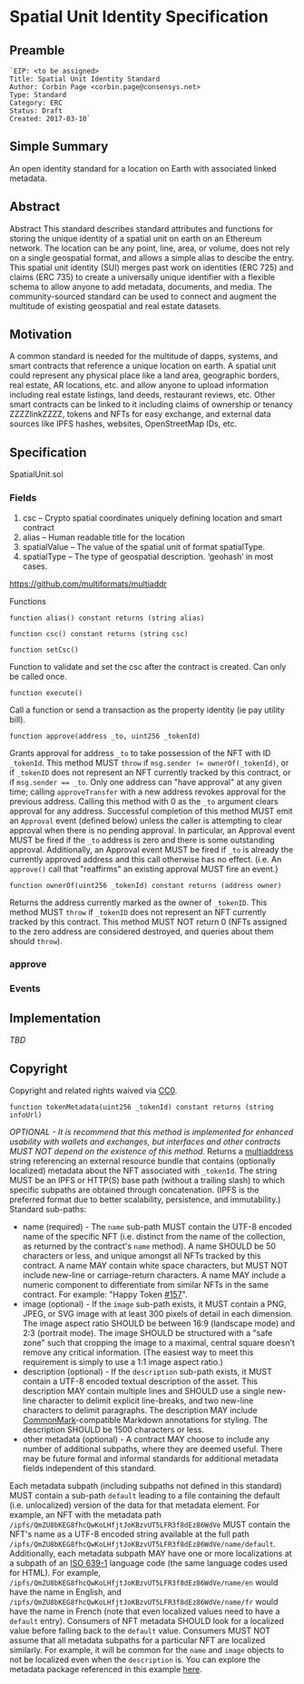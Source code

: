 # Spatial Unit Identity Specification

## Preamble

```
`EIP: <to be assigned>
Title: Spatial Unit Identity Standard
Author: Corbin Page <corbin.page@consensys.net>
Type: Standard
Category: ERC
Status: Draft
Created: 2017-03-10`
```

## Simple Summary

An open identity standard for a location on Earth with associated linked metadata.

## Abstract

Abstract
This standard describes standard attributes and functions for storing the unique identity of a spatial unit on earth on an Ethereum network. The location can be any point, line, area, or volume, does not rely on a single geospatial format, and allows a simple alias to descibe the entry. This spatial unit identity (SUI) merges past work on identities (ERC 725) and claims (ERC 735) to create a universally unique identifier with a flexible schema to allow anyone to add metadata, documents, and media. The community-sourced standard can be used to connect and augment the multitude of existing geospatial and real estate datasets.

## Motivation

A common standard is needed for the multitude of dapps, systems, and smart contracts that reference a unique location on earth. A spatial unit could represent any physical place like a land area, geographic borders, real estate, AR locations, etc. and allow anyone to upload information including real estate listings, land deeds, restaurant reviews, etc. Other smart contracts can be linked to it including claims of ownership or tenancy ZZZZlinkZZZZ, tokens and NFTs for easy exchange, and external data sources like IPFS hashes, websites, OpenStreetMap IDs, etc. 

## Specification

SpatialUnit.sol

### Fields
1.	csc – Crypto spatial coordinates uniquely defining location and smart contract
2.	alias – Human readable title for the location
3.	spatialValue – The value of the spatial unit of format spatialType.
4.	spatialType – The type of geospatial description. ‘geohash’ in most cases.

https://github.com/multiformats/multiaddr

Functions

```
function alias() constant returns (string alias)
```

```
function csc() constant returns (string csc)
```

```
function setCsc()
```
Function to validate and set the csc after the contract is created. Can only be called once.

```
function execute()
```
Call a function or send a transaction as the property identity (ie pay utility bill).

```
function approve(address _to, uint256 _tokenId)
```

Grants approval for address `_to` to take possession of the NFT with ID `_tokenId`. This method MUST `throw` if `msg.sender != ownerOf(_tokenId)`, or if `_tokenID` does not represent an NFT currently tracked by this contract, or if `msg.sender == _to`.
Only one address can "have approval" at any given time; calling `approveTransfer` with a new address revokes approval for the previous address. Calling this method with 0 as the `_to` argument clears approval for any address.
Successful completion of this method MUST emit an `Approval` event (defined below) unless the caller is attempting to clear approval when there is no pending approval. In particular, an Approval event MUST be fired if the `_to` address is zero and there is some outstanding approval. Additionally, an Approval event MUST be fired if `_to` is already the currently approved address and this call otherwise has no effect. (i.e. An `approve()` call that "reaffirms" an existing approval MUST fire an event.)

```
function ownerOf(uint256 _tokenId) constant returns (address owner)
```

Returns the address currently marked as the owner of `_tokenID`. This method MUST `throw` if `_tokenID` does not represent an NFT currently tracked by this contract. This method MUST NOT return 0 (NFTs assigned to the zero address are considered destroyed, and queries about them should `throw`).

### approve

### Events





## Implementation

*TBD*

## Copyright

Copyright and related rights waived via [CC0](https://creativecommons.org/publicdomain/zero/1.0/).




```
function tokenMetadata(uint256 _tokenId) constant returns (string infoUrl)
```

*OPTIONAL - It is recommend that this method is implemented for enhanced usability with wallets and exchanges, but interfaces and other contracts MUST NOT depend on the existence of this method.*
Returns a [multiaddress](https://github.com/multiformats/multiaddr) string referencing an external resource bundle that contains (optionally localized) metadata about the NFT associated with `_tokenId`. The string MUST be an IPFS or HTTP(S) base path (without a trailing slash) to which specific subpaths are obtained through concatenation. (IPFS is the preferred format due to better scalability, persistence, and immutability.)
Standard sub-paths:

* name (required) - The `name` sub-path MUST contain the UTF-8 encoded name of the specific NFT (i.e. distinct from the name of the collection, as returned by the contract's `name` method). A name SHOULD be 50 characters or less, and unique amongst all NFTs tracked by this contract. A name MAY contain white space characters, but MUST NOT include new-line or carriage-return characters. A name MAY include a numeric component to differentiate from similar NFTs in the same contract. For example: "Happy Token [#157](https://github.com/ethereum/EIPs/issues/157)".
* image (optional) - If the `image` sub-path exists, it MUST contain a PNG, JPEG, or SVG image with at least 300 pixels of detail in each dimension. The image aspect ratio SHOULD be between 16:9 (landscape mode) and 2:3 (portrait mode). The image SHOULD be structured with a "safe zone" such that cropping the image to a maximal, central square doesn't remove any critical information. (The easiest way to meet this requirement is simply to use a 1:1 image aspect ratio.)
* description (optional) - If the `description` sub-path exists, it MUST contain a UTF-8 encoded textual description of the asset. This description MAY contain multiple lines and SHOULD use a single new-line character to delimit explicit line-breaks, and two new-line characters to delimit paragraphs. The description MAY include [CommonMark](http://commonmark.org/)-compatible Markdown annotations for styling. The description SHOULD be 1500 characters or less.
* other metadata (optional) - A contract MAY choose to include any number of additional subpaths, where they are deemed useful. There may be future formal and informal standards for additional metadata fields independent of this standard.

Each metadata subpath (including subpaths not defined in this standard) MUST contain a sub-path `default` leading to a file containing the default (i.e. unlocalized) version of the data for that metadata element. For example, an NFT with the metadata path `/ipfs/QmZU8bKEG8fhcQwKoLHfjtJoKBzvUT5LFR3f8dEz86WdVe` MUST contain the NFT's name as a UTF-8 encoded string available at the full path `/ipfs/QmZU8bKEG8fhcQwKoLHfjtJoKBzvUT5LFR3f8dEz86WdVe/name/default`. Additionally, each metadata subpath MAY have one or more localizations at a subpath of an [ISO 639-1](https://en.wikipedia.org/wiki/ISO_639-1) language code (the same language codes used for HTML). For example, `/ipfs/QmZU8bKEG8fhcQwKoLHfjtJoKBzvUT5LFR3f8dEz86WdVe/name/en` would have the name in English, and `/ipfs/QmZU8bKEG8fhcQwKoLHfjtJoKBzvUT5LFR3f8dEz86WdVe/name/fr` would have the name in French (note that even localized values need to have a `default` entry). Consumers of NFT metadata SHOULD look for a localized value before falling back to the `default` value. Consumers MUST NOT assume that all metadata subpaths for a particular NFT are localized similarly. For example, it will be common for the `name` and `image` objects to not be localized even when the `description` is.
You can explore the metadata package referenced in this example [here](https://ipfs.io/ipfs/QmZU8bKEG8fhcQwKoLHfjtJoKBzvUT5LFR3f8dEz86WdVe).
